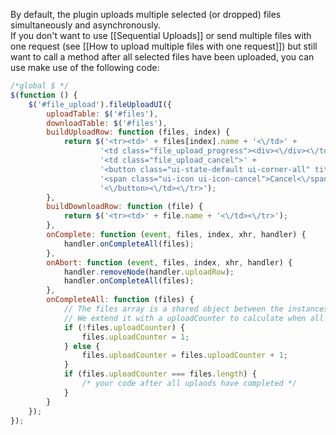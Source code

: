 By default, the plugin uploads multiple selected (or dropped) files simultaneously and asynchronously.  
If you don't want to use [[Sequential Uploads]] or send multiple files with one request (see [[How to upload multiple files with one request]]) but still want to call a method after all selected files have been uploaded, you can use make use of the following code:
```js
/*global $ */
$(function () {
    $('#file_upload').fileUploadUI({
        uploadTable: $('#files'),
        downloadTable: $('#files'),
        buildUploadRow: function (files, index) {
            return $('<tr><td>' + files[index].name + '<\/td>' +
                    '<td class="file_upload_progress"><div><\/div><\/td>' +
                    '<td class="file_upload_cancel">' +
                    '<button class="ui-state-default ui-corner-all" title="Cancel">' +
                    '<span class="ui-icon ui-icon-cancel">Cancel<\/span>' +
                    '<\/button><\/td><\/tr>');
        },
        buildDownloadRow: function (file) {
            return $('<tr><td>' + file.name + '<\/td><\/tr>');
        },
        onComplete: function (event, files, index, xhr, handler) {
            handler.onCompleteAll(files);
        },
        onAbort: function (event, files, index, xhr, handler) {
            handler.removeNode(handler.uploadRow);
            handler.onCompleteAll(files);
        },
        onCompleteAll: function (files) {
            // The files array is a shared object between the instances of an upload selection.
            // We extend it with a uploadCounter to calculate when all uploads have completed:
            if (!files.uploadCounter) {
                files.uploadCounter = 1;  
            } else {
                files.uploadCounter = files.uploadCounter + 1;
            }
            if (files.uploadCounter === files.length) {
                /* your code after all uplaods have completed */
            }
        }
    });
});
```